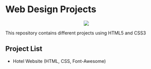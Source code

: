 # Web Design Projects
<p align="center">
		<img src="https://bit.ly/31qm7XQ"/>
</p>

This repository contains different projects using HTML5 and CSS3

## Project List
  - Hotel Website (HTML, CSS, Font-Awesome)
